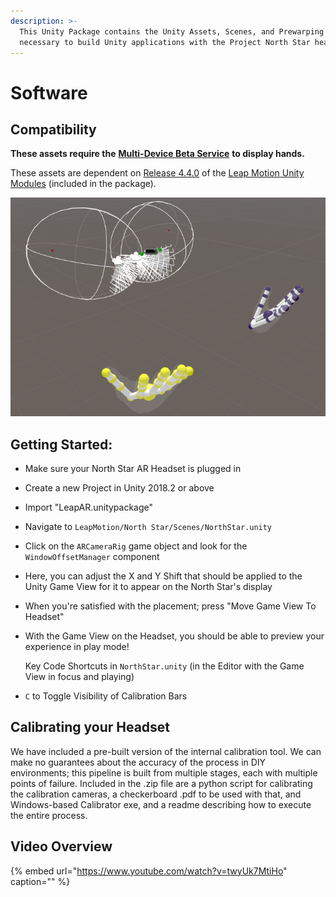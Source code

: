 ```yaml
---
description: >-
  This Unity Package contains the Unity Assets, Scenes, and Prewarping systems
  necessary to build Unity applications with the Project North Star headset.
---
```


# Software

## Compatibility

**These assets require the** [**Multi-Device Beta Service**](https://github.com/leapmotion/UnityModules/tree/feat-multi-device/Multidevice%20Service) **to display hands.**

These assets are dependent on [Release 4.4.0](https://github.com/leapmotion/UnityModules/pull/1010) of the [Leap Motion Unity Modules](https://github.com/leapmotion/UnityModules) \(included in the package\).

[![North Star Starting Scene](../.gitbook/assets/unitynorthstarrig.png)](https://github.com/leapmotion/ProjectNorthStar/tree/master/Software)

## Getting Started:

* Make sure your North Star AR Headset is plugged in
* Create a new Project in Unity 2018.2 or above
* Import "LeapAR.unitypackage"
* Navigate to `LeapMotion/North Star/Scenes/NorthStar.unity`
* Click on the `ARCameraRig` game object and look for the `WindowOffsetManager` component
* Here, you can adjust the X and Y Shift that should be applied to the Unity Game View for it to appear on the North Star's display
* When you're satisfied with the placement; press "Move Game View To Headset"
* With the Game View on the Headset, you should be able to preview your experience in play mode!

  Key Code Shortcuts in `NorthStar.unity` \(in the Editor with the Game View in focus and playing\)

* `C` to Toggle Visibility of Calibration Bars

## Calibrating your Headset

We have included a pre-built version of the internal calibration tool. We can make no guarantees about the accuracy of the process in DIY environments; this pipeline is built from multiple stages, each with multiple points of failure. Included in the .zip file are a python script for calibrating the calibration cameras, a checkerboard .pdf to be used with that, and Windows-based Calibrator exe, and a readme describing how to execute the entire process.

## Video Overview

{% embed url="https://www.youtube.com/watch?v=twyUk7MtiHo" caption="" %}

